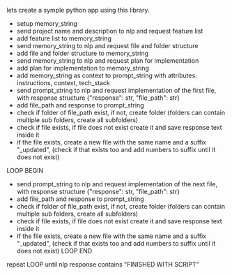 lets create a symple python app using this library.

- setup memory_string
- send project name and description to nlp and request feature list
- add feature list to memory_string
- send memory_string to nlp and request file and folder structure
- add file and folder structure to memory_string
- send memory_string to nlp and request plan for implementation
- add plan for implementation to memory_string
- add memory_string as context to prompt_string with attributes: instructions, context, tech_stack
- send prompt_string to nlp and request implementation of the first file, with response structure {"response": str, "file_path": str}
- add file_path and response to prompt_string
- check if folder of file_path exist, if not, create folder (folders can contain multiple sub folders, create all subfolders)
- check if file exists, if file does not exist create it and save response text inside it
- if the file exists, create a new  file with the same name and a suffix "_updated", (check if that exists too and add numbers to suffix until it does not exist)

LOOP BEGIN
- send prompt_string to nlp and request implementation of the next file, with response structure {"response": str, "file_path": str}
- add file_path and response to prompt_string
- check if folder of file_path exist, if not, create folder (folders can contain multiple sub folders, create all subfolders)
- check if file exists, if file does not exist create it and save response text inside it
- if the file exists, create a new  file with the same name and a suffix "_updated", (check if that exists too and add numbers to suffix until it does not exist)
LOOP END

repeat LOOP until nlp response contains "FINISHED WITH SCRIPT"